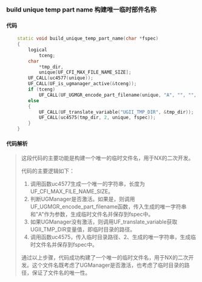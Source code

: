 ### build unique temp part name 构建唯一临时部件名称

#### 代码

```cpp
    static void build_unique_temp_part_name(char *fspec)  
    {  
        logical  
            tceng;  
        char  
            *tmp_dir,  
            unique[UF_CFI_MAX_FILE_NAME_SIZE];  
        UF_CALL(uc4577(unique));  
        UF_CALL(UF_is_ugmanager_active(&tceng));  
        if (tceng)  
            UF_CALL(UF_UGMGR_encode_part_filename(unique, "A", "", "", fspec));  
        else  
        {  
            UF_CALL(UF_translate_variable("UGII_TMP_DIR", &tmp_dir));  
            UF_CALL(uc4575(tmp_dir, 2, unique, fspec));  
        }  
    }

```

#### 代码解析

> 这段代码的主要功能是构建一个唯一的临时文件名，用于NX的二次开发。
>
> 代码的主要逻辑如下：
>
> 1. 调用函数uc4577生成一个唯一的字符串，长度为UF_CFI_MAX_FILE_NAME_SIZE。
> 2. 判断UGManager是否激活。如果是，则调用UF_UGMGR_encode_part_filename函数，传入生成的唯一字符串和"A"作为参数，生成临时文件名并保存到fspec中。
> 3. 如果UGManager没有激活，则调用UF_translate_variable获取UGII_TMP_DIR变量值，即临时目录的路径。
> 4. 调用函数uc4575，传入临时目录路径、2、生成的唯一字符串，生成临时文件名并保存到fspec中。
>
> 通过以上步骤，代码成功构建了一个唯一的临时文件名，用于NX的二次开发。这个文件名既考虑了UGManager是否激活，也考虑了临时目录的路径，保证了文件名的唯一性。
>
